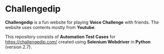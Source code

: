 Challengedip
============
**Challengedip** is a fun website for playing **Voice Challenge** with friends. The website uses contents mostly from __Youtube__.

   This repository consists of **Automation Test Cases** for https://challengedip.com/ created using __Selenium Webdriver__ in **Python** (version 2.7).
